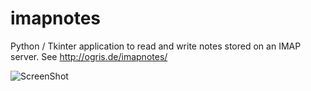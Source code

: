 imapnotes
=========

Python / Tkinter application to read and write notes stored on an IMAP server. See http://ogris.de/imapnotes/

![ScreenShot](http://ogris.de/imapnotes/imapnotes.png)
